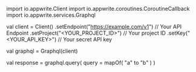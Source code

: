 import io.appwrite.Client
import io.appwrite.coroutines.CoroutineCallback
import io.appwrite.services.Graphql

val client = Client()
    .setEndpoint("https://example.com/v1") // Your API Endpoint
    .setProject("<YOUR_PROJECT_ID>") // Your project ID
    .setKey("<YOUR_API_KEY>") // Your secret API key

val graphql = Graphql(client)

val response = graphql.query(
    query = mapOf( "a" to "b" )
)
